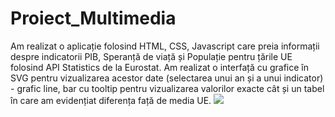 # Proiect_Multimedia
Am realizat o aplicație folosind HTML, CSS, Javascript care preia informații despre indicatorii PIB, Speranță de
viață și Populație pentru țările UE folosind API Statistics de la Eurostat.
Am realizat o interfață cu grafice în SVG pentru vizualizarea acestor date (selectarea unui an și a unui indicator) -
grafic line, bar cu tooltip pentru vizualizarea valorilor exacte cât și un tabel în care am evidențiat diferența față de
media UE.
<img src="https://github.com/AnaCarp/Proiect_Multimedia/assets/98180213/3ea1c59e-77e3-4d78-b426-a784edb19c50">
